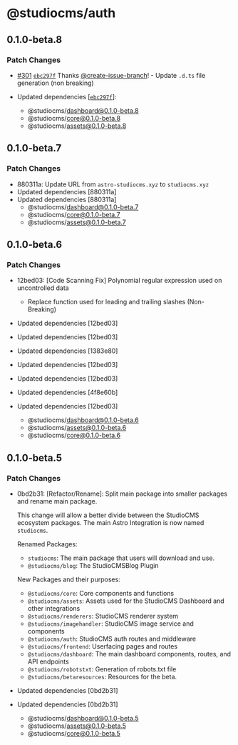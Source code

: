 # @studiocms/auth

## 0.1.0-beta.8

### Patch Changes

- [#301](https://github.com/astrolicious/studiocms/pull/301) [`ebc297f`](https://github.com/astrolicious/studiocms/commit/ebc297f2818deda6efca880a857f7e0929ad2378) Thanks [@create-issue-branch](https://github.com/apps/create-issue-branch)! - Update `.d.ts` file generation (non breaking)

- Updated dependencies [[`ebc297f`](https://github.com/astrolicious/studiocms/commit/ebc297f2818deda6efca880a857f7e0929ad2378)]:
  - @studiocms/dashboard@0.1.0-beta.8
  - @studiocms/core@0.1.0-beta.8
  - @studiocms/assets@0.1.0-beta.8

## 0.1.0-beta.7

### Patch Changes

- 880311a: Update URL from `astro-studiocms.xyz` to `studiocms.xyz`
- Updated dependencies [880311a]
- Updated dependencies [880311a]
  - @studiocms/dashboard@0.1.0-beta.7
  - @studiocms/core@0.1.0-beta.7
  - @studiocms/assets@0.1.0-beta.7

## 0.1.0-beta.6

### Patch Changes

- 12bed03: [Code Scanning Fix] Polynomial regular expression used on uncontrolled data

  - Replace function used for leading and trailing slashes (Non-Breaking)

- Updated dependencies [12bed03]
- Updated dependencies [12bed03]
- Updated dependencies [1383e80]
- Updated dependencies [12bed03]
- Updated dependencies [12bed03]
- Updated dependencies [4f8e60b]
- Updated dependencies [12bed03]
  - @studiocms/dashboard@0.1.0-beta.6
  - @studiocms/assets@0.1.0-beta.6
  - @studiocms/core@0.1.0-beta.6

## 0.1.0-beta.5

### Patch Changes

- 0bd2b31: [Refactor/Rename]: Split main package into smaller packages and rename main package.

  This change will allow a better divide between the StudioCMS ecosystem packages. The main Astro Integration is now named `studiocms`.

  Renamed Packages:

  - `studiocms`: The main package that users will download and use.
  - `@studiocms/blog`: The StudioCMSBlog Plugin

  New Packages and their purposes:

  - `@studiocms/core`: Core components and functions
  - `@studiocms/assets`: Assets used for the StudioCMS Dashboard and other integrations
  - `@studiocms/renderers`: StudioCMS renderer system
  - `@studiocms/imagehandler`: StudioCMS image service and components
  - `@studiocms/auth`: StudioCMS auth routes and middleware
  - `@studiocms/frontend`: Userfacing pages and routes
  - `@studiocms/dashboard`: The main dashboard components, routes, and API endpoints
  - `@studiocms/robotstxt`: Generation of robots.txt file
  - `@studiocms/betaresources`: Resources for the beta.

- Updated dependencies [0bd2b31]
- Updated dependencies [0bd2b31]
  - @studiocms/dashboard@0.1.0-beta.5
  - @studiocms/assets@0.1.0-beta.5
  - @studiocms/core@0.1.0-beta.5
